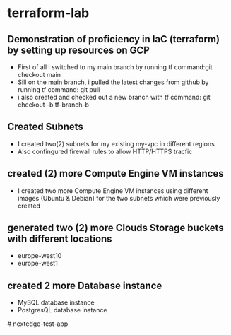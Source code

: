 # terraform-lab

## Demonstration of proficiency in laC (terraform) by setting up resources on GCP

* First of all i switched to my main branch by running tf command:git checkout main
* Sill on the main branch, i pulled the latest changes from github by running tf command: git pull
* i also created and checked out a new branch with tf command: git checkout -b tf-branch-b

## Created Subnets
* I created two(2) subnets for my existing my-vpc in different regions
* Also confingured firewall rules to allow HTTP/HTTPS tracfic

## created (2) more Compute Engine VM instances
* I created two more Compute Engine VM instances using different images (Ubuntu & Debian) for the two subnets which were previously created

## generated two (2) more Clouds Storage buckets with different locations
* europe-west10 
* europe-west1

## created 2 more Database instance
*  MySQL database instance 
*  PostgresQL database instance

#   n e x t e d g e - t e s t - a p p  
 